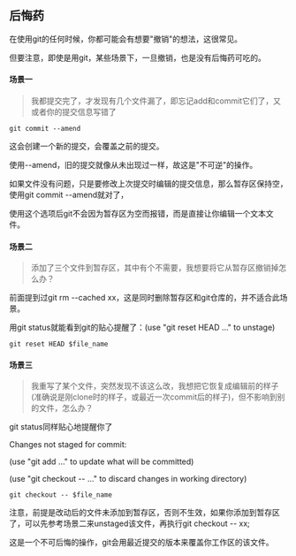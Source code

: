 ## 后悔药

在使用git的任何时候，你都可能会有想要"撤销"的想法，这很常见。

但要注意，即使是用git，某些场景下，一旦撤销，也是没有后悔药可吃的。



#### 场景一

> 我都提交完了，才发现有几个文件漏了，即忘记add和commit它们了，又或者你的提交信息写错了

```
git commit --amend
```

这会创建一个新的提交，会覆盖之前的提交。

使用--amend，旧的提交就像从未出现过一样，故这是"不可逆"的操作。

如果文件没有问题，只是要修改上次提交时编辑的提交信息，那么暂存区保持空，使用git commit --amend就对了，

使用这个选项后git不会因为暂存区为空而报错，而是直接让你编辑一个文本文件。





#### 场景二

> 添加了三个文件到暂存区，其中有个不需要，我想要将它从暂存区撤销掉怎么办？

前面提到过git rm --cached xx，这是同时删除暂存区和git仓库的，并不适合此场景。

用git status就能看到git的贴心提醒了：(use "git reset HEAD <file>..." to unstage)

```
git reset HEAD $file_name
```



#### 场景三

> 我重写了某个文件，突然发现不该这么改，我想把它恢复成编辑前的样子(准确说是刚clone时的样子，或最近一次commit后的样子)，但不影响到别的文件，怎么办？

git status同样贴心地提醒你了

Changes not staged for commit:

 (use "git add <file>..." to update what will be committed)

 (use "git checkout -- <file>..." to discard changes in working directory)

```
git checkout -- $file_name
```

注意，前提是改动后的文件未添加到暂存区，否则不生效，如果你添加到暂存区了，可以先参考场景二来unstaged该文件，再执行git checkout -- xx;

这是一个不可后悔的操作，git会用最近提交的版本来覆盖你工作区的该文件。